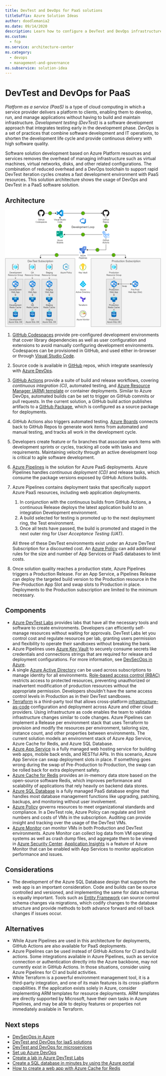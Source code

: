 ```yaml
---
title: DevTest and DevOps for PaaS solutions
titleSuffix: Azure Solution Ideas
author: doodlemania2
ms.date: 09/14/2020
description: Learn how to configure a DevTest and DevOps infrastructure for development, testing, and deployment of PaaS-based software.
ms.custom:
  - fcp
ms.service: architecture-center
ms.category:
  - devops
  - management-and-governance
ms.subservice: solution-idea
---
```


# DevTest and DevOps for PaaS

*Platform as a service (PaaS)* is a type of cloud computing in which a service provider delivers a platform to clients, enabling them to develop, run, and manage applications without having to build and maintain infrastructure. *Development testing (DevTest)* is a software development approach that integrates testing early in the development phase. *DevOps* is a set of practices that combine software development and IT operations, to shorten the development life cycle and provide continuous delivery with high software quality.

Software solution development based on Azure Platform resources and services removes the overhead of managing infrastructure such as virtual machines, virtual networks, disks, and other related configurations. The combination of reduced overhead and a DevOps toolchain to support rapid DevTest iteration cycles creates a fast development environment with PaaS resources. This solution architecture shows the usage of DevOps and DevTest in a PaaS software solution.


## Architecture

![Diagram showing the configuration of DevTest and DevOps for a PaaS application.](../media/dev-test-paas.png)

1. [GitHub Codespaces](https://github.com/features/codespaces) provide pre-configured development environments that cover library dependencies as well as user configuration and extensions to avoid manually configuring development environments. Codespaces can be provisioned in GitHub, and used either in-browser or through [Visual Studio Code](https://code.visualstudio.com/).
2. Source code is available in [GitHub](https://azure.microsoft.com/products/github/) repos, which integrate seamlessly with [Azure DevOps](https://azure.microsoft.com/services/devops/).
3. [GitHub Actions](https://github.com/features/actions) provide a suite of build and release workflows, covering *continuous integration (CI)*, automated testing, and [Azure Resource Manager (ARM) template](/azure/azure-resource-manager/templates/overview) or container deployments. Similar to Azure DevOps, automated builds can be set to trigger on GitHub commits or pull requests. In the current solution, a GitHub build action publishes artifacts to a [GitHub Package](https://github.com/features/packages), which is configured as a source package for deployments.
4. GitHub Actions also triggers automated testing. [Azure Boards](https://github.com/marketplace/azure-boards) connects back to GitHub Repos to generate work items from automated and manual testing, and tracks all work in the development cycle.
5. Developers create feature or fix branches that associate work items with development sprints or cycles, tracking all code with tasks and requirements. Maintaining velocity through an active development loop is critical to agile software development.
6. [Azure Pipelines](/azure/devops/pipelines/get-started/pipelines-get-started) is the solution for Azure PaaS deployments. Azure Pipelines handles *continuous deployment (CD)* and release tasks, which consume the package versions exposed by GitHub Actions builds.
7. Azure Pipelines contains deployment tasks that specifically support Azure PaaS resources, including web application deployments.
   1. In conjunction with the continuous builds from GitHub Actions, a continuous Release deploys the latest application build to an integration Development environment.
   1. A build selected for testing is promoted up to the next deployment ring, the Test environment.
   1. Once all tests have passed, the build is promoted and staged in the next outer ring for *User Acceptance Testing (UAT)*.
   
   All three of these DevTest environments exist under an Azure DevTest Subscription for a discounted cost. An [Azure Policy](/azure/governance/policy/overview) can add additional rules for the size and number of App Services or PaaS databases to limit costs.
8. Once solution quality reaches a production state, Azure Pipelines triggers a Production Release. For an App Service, a Pipelines Release can deploy the targeted build version to the Production resource in the Pre-Production App Slot and swap slots to Production in place. Deployments to the Production subscription are limited to the minimum necessary.

## Components
- [Azure DevTest Labs](https://azure.microsoft.com/services/devtest-lab/) provides labs that have all the necessary tools and software to create environments. Developers can efficiently self-manage resources without waiting for approvals. DevTest Labs let you control cost and regulate resources per lab, granting users permission and flexibility to operate their sandboxes without breaking the bank.
- Azure Pipelines uses [Azure Key Vault](/azure/devops/pipelines/release/azure-key-vault) to securely consume secrets like credentials and connections strings that are required for release and deployment configurations. For more information, see [DevSecOps in Azure](/azure/architecture/solution-ideas/articles/devsecops-in-azure).
- A single [Azure Active Directory](/azure/active-directory/fundamentals/active-directory-whatis) can be used across subscriptions to manage identity for all environments. [Role-based access control (RBAC)](/azure/role-based-access-control/overview) restricts access to protected resources, preventing unauthorized or inadvertent modification of production resources without the appropriate permission. Developers shouldn't have the same access control levels in Production as in their DevTest sandboxes.
- [Terraform](https://www.terraform.io/docs/providers/azurerm/r/app_service.html) is a third-party tool that allows cross-platform [infrastructure-as-code](/azure/devops/learn/what-is-infrastructure-as-code) configuration and deployment across Azure and other cloud providers. Using infrastructure as code enables the team to validate infrastructure changes similar to code changes. Azure Pipelines can implement a Release per environment stack that uses Terraform to provision and modify the resources per environment, tailoring size, instance count, and other properties between environments. The current solution models an environment stack of Azure App Service, Azure Cache for Redis, and Azure SQL Database.
- [Azure App Service](/azure/app-service/overview) is a fully managed web hosting service for building web apps, mobile back ends, and RESTful APIs. In this scenario, Azure App Service can swap deployment slots in place. If something goes wrong during the swap of Pre-Production to Production, the swap can be rolled back for extra deployment safety.
- [Azure Cache for Redis](/azure/azure-cache-for-redis/cache-overview) provides an in-memory data store based on the open-source software Redis, which improves performance and scalability of applications that rely heavily on backend data stores.
- [Azure SQL Database](/azure/azure-sql/database/sql-database-paas-overview) is a fully managed PaaS database engine that handles most database management functions like upgrading, patching, backups, and monitoring without user involvement.
- [Azure Policy](/azure/governance/policy/concepts/recommended-policies) governs resources to meet organizational standards and compliance. In a DevTest role, Azure Policy can regulate and limit numbers and costs of VMs in the subscription. Auditing can provide insight and tracking over the usage of the DevTest VMs.
- [Azure Monitor](/azure/devtest-labs/security-baseline) can monitor VMs in both Production and DevTest environments. Azure Monitor can collect log data from VM operating systems as well as crash dump files, and aggregate them to be viewed in [Azure Security Center](/azure/security-center/security-center-enable-data-collection). [Application Insights](/azure/azure-monitor/app/app-insights-overview) is a feature of Azure Monitor that can be enabled with App Services to monitor application performance and issues.

## Considerations
- The development of the Azure SQL Database design that supports the web app is an important consideration. Code and builds can be source controlled and versioned, and implementing the same for data schemas is equally important. Tools such as [Entity Framework](/ef/) can source control schema changes via migrations, which codify changes to the database structure and provide methods to both advance forward and roll back changes if issues occur.

## Alternatives
- While Azure Pipelines are used in this architecture for deployments, GitHub Actions are also available for PaaS deployments.
- Azure Pipelines can be used instead of GitHub Actions for CI and build actions. Some integrations available in Azure Pipelines, such as service connection or authentication directly into the Azure backbone, may not currently exist in GitHub Actions. In those situations, consider using Azure Pipelines for CI and build activities.
- While Terraform is a powerful environment management tool, it is a third-party integration, and one of its main features is its cross-platform capabilities. If the application exists solely in Azure, consider implementing ARM templates for resource deployments. ARM templates are directly supported by Microsoft, have their own tasks in Azure Pipelines, and may be able to deploy features or properties not immediately available in Terraform.

## Next steps
- [DevSecOps in Azure](/azure/architecture/solution-ideas/articles/devsecops-in-azure)
- [DevTest and DevOps for IaaS solutions](dev-test-iaas.md)
- [DevTest and DevOps for microservices](dev-test-microservice.md)
- [Set up Azure DevOps](/azure/devops/get-started/?view=azure-devops)
- [Create a lab in Azure DevTest Labs](/azure/lab-services/tutorial-create-custom-lab)
- [Create a SQL database in minutes by using the Azure portal](/azure/sql-database/sql-database-single-database-get-started)
- [How to create a web app with Azure Cache for Redis](/azure/azure-cache-for-redis/cache-web-app-howto)
